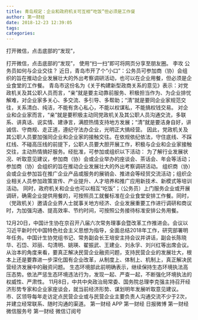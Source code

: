 ```yaml
---
title: 青岛规定：企业和政府机关可互相“吃饭”但必须是工作餐
author: 第一财经
date: 2018-12-23 12:39:05
tags: 
categories: 
---
```

打开微信，点击底部的“发现”，
<!-- more -->
打开微信，点击底部的“发现”，
使用“扫一扫”即可将网页分享至朋友圈。
李攻
公务员如何与企业交往？
近日，青岛市开了个“小口”：公务员可参加商（协）会组织的旨在推动企业发展壮大的外出考察调研活动，也可以在企业用餐，但必须是企业食堂的工作餐。
青岛市这份名为《关于构建新型政商关系的意见》表示：对党政机关及其公职人员而言，“亲”就是要主动靠前服务、积极担当作为、为企业排忧解难，对企业家多关心、多交流、多引导、多帮助；“清”就是要同企业家规范交往，关系清白、纯洁，不能有贪心私心，不能以权谋私，不能搞权钱交易。
对企业和企业家而言，“亲”就是要积极主动同党政机关及其公职人员沟通交流，多联系、讲真话、说实情、建诤言，满腔热情支持地方发展；“清”就是要洁身自好，讲诚信、守商规、走正道，遵纪守法办企业，光明正大搞经营。
因此，党政机关及其公职人员要加强同企业和企业家的接触交往。在依规依纪依法，守住底线、不踩红线、不碰高压线的前提下，公职人员要大胆开展工作，积极与企业和企业家接触交往，主动热情搞好服务。经批准，可参加或组织以下活动：
为了解行业发展状况、听取意见建议，参加商（协）会或企业举办的座谈会、茶话会、年会等活动；参加商（协）会组织的旨在推动企业发展壮大的外出考察调研活动。
组织商（协）会或企业参加旨在推广企业产品或服务的展销会、推进会等经贸交流活动；组织企业相关人员参加政策宣传、产业提升、人才培养和推广应用新技术、新模式等培训活动。
同时，政府机关和企业也可以相互“吃饭”；（公务员）上门服务企业或开展调研，确需企业提供用餐的，可按照员工就餐标准在企业食堂安排工作餐。同时，（党政机关）邀请企业界人士就事关地方经济、企业发展重要工作进行调研和商议时，为加强沟通、提高效率、节约时间，可按照公务接待标准安排公务用餐。
 
 
12月20日，中国计生协在京召开八届六次常务理事会暨改革工作推进会。会议以习近平新时代中国特色社会主义思想为指导，全面总结2018年工作，研究部署明年任务。中国计生协党组书记、常务副会长王培安主持会议并讲话，副会长陈晓华、石岱、邓丽、勾清明、姚瑛、翟振武、王建业、刘永孚、刘兴红等出席会议。
从治本的角度来看，要真正解决民营企业融资问题，支持民营企业的发展壮大，根本上还是要靠进一步深化国有企业改革，从制度上、体制上、机制上，真正解决民营经济发展中的融资问题。
生态环境部此前明确表示，继续保持生态环境执法高压态势。依法严惩生态环境违法行为，发现一起、严查一起，不断强化环境执法的权威性、严肃性。
11月8日，中共中央政治局常委、国务院总理李克强主持召开经济形势专家和企业家座谈会，就当前经济形势、谋划明年发展听取意见建议。
市、区领导每年走访定点民营企业或与民营企业主要负责人沟通交流不少于2次，并建立经常联系、随时沟通的渠道。
第一财经
APP
第一财经
日报微博
第一财经
微信服务号
第一财经
微信订阅号
